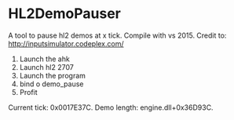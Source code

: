 # HL2DemoPauser
A tool to pause hl2 demos at x tick.
Compile with vs 2015.
Credit to: http://inputsimulator.codeplex.com/

1. Launch the ahk
2. Launch hl2 2707
3. Launch the program
4. bind o demo_pause
5. Profit

Current tick: 0x0017E37C.
Demo length: engine.dll+0x36D93C.
